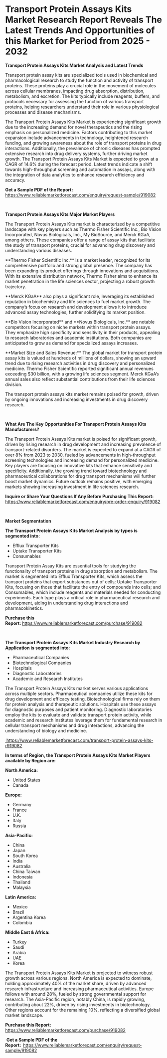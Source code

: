 <p><h1>Transport Protein Assays Kits Market Research Report Reveals The Latest Trends And Opportunities of this Market for Period from 2025 - 2032</h1></p><p><strong>Transport Protein Assays Kits Market Analysis and Latest Trends</strong></p>
<p><p>Transport protein assay kits are specialized tools used in biochemical and pharmacological research to study the function and activity of transport proteins. These proteins play a crucial role in the movement of molecules across cellular membranes, impacting drug absorption, distribution, metabolism, and excretion. The kits typically include reagents, buffers, and protocols necessary for assessing the function of various transport proteins, helping researchers understand their role in various physiological processes and disease mechanisms.</p><p>The Transport Protein Assays Kits Market is experiencing significant growth due to the increasing demand for novel therapeutics and the rising emphasis on personalized medicine. Factors contributing to this market expansion include advancements in technology, heightened research funding, and growing awareness about the role of transport proteins in drug interactions. Additionally, the prevalence of chronic diseases has prompted extensive research into drug delivery systems, further driving market growth. The Transport Protein Assays Kits Market is expected to grow at a CAGR of 14.6% during the forecast period. Latest trends indicate a shift towards high-throughput screening and automation in assays, along with the integration of data analytics to enhance research efficiency and accuracy.</p></p>
<p><strong>Get a Sample PDF of the Report:&nbsp;</strong> <a href="https://www.reliablemarketforecast.com/enquiry/request-sample/919082?utm_campaign=3118&utm_medium=2&utm_source=Github&utm_content=ia&utm_term=18042025&utm_id=transport-protein-assays-kits">https://www.reliablemarketforecast.com/enquiry/request-sample/919082</a></p>
<p>&nbsp;</p>
<p><strong>Transport Protein Assays Kits Major Market Players</strong></p>
<p><p>The Transport Protein Assays Kits market is characterized by a competitive landscape with key players such as Thermo Fisher Scientific Inc., Bio Vision Incorporated, Novus Biologicals, Inc., My BioSource, and Merck KGaA, among others. These companies offer a range of assay kits that facilitate the study of transport proteins, crucial for advancing drug discovery and understanding various diseases.</p><p>**Thermo Fisher Scientific Inc.** is a market leader, recognized for its comprehensive portfolio and strong global presence. The company has been expanding its product offerings through innovations and acquisitions. With its extensive distribution network, Thermo Fisher aims to enhance its market penetration in the life sciences sector, projecting a robust growth trajectory.</p><p>**Merck KGaA** also plays a significant role, leveraging its established reputation in biochemistry and life sciences to fuel market growth. The company’s focus on research and development allows it to introduce advanced assay technologies, further solidifying its market position. </p><p>**Bio Vision Incorporated** and **Novus Biologicals, Inc.** are notable competitors focusing on niche markets within transport protein assays. They emphasize high specificity and sensitivity in their products, appealing to research laboratories and academic institutions. Both companies are anticipated to grow as demand for specialized assays increases.</p><p>**Market Size and Sales Revenue:** The global market for transport protein assay kits is valued at hundreds of millions of dollars, showing an upward trend due to rising research activities in drug discovery and personalized medicine. Thermo Fisher Scientific reported significant annual revenues exceeding $30 billion, with a growing life sciences segment. Merck KGaA’s annual sales also reflect substantial contributions from their life sciences division.</p><p>The transport protein assays kits market remains poised for growth, driven by ongoing innovations and increasing investments in drug discovery research.</p></p>
<p>&nbsp;</p>
<p><strong>What Are The Key Opportunities For Transport Protein Assays Kits Manufacturers?</strong></p>
<p><p>The Transport Protein Assays Kits market is poised for significant growth, driven by rising research in drug development and increasing prevalence of transport-related disorders. The market is expected to expand at a CAGR of over 8% from 2023 to 2030, fueled by advancements in high-throughput screening technologies and increasing demand for personalized medicine. Key players are focusing on innovative kits that enhance sensitivity and specificity. Additionally, the growing trend toward biotechnology and pharmaceutical collaborations for drug transport mechanisms will further boost market dynamics. Future outlook remains positive, with emerging markets showing increasing investment in life sciences research.</p></p>
<p><strong>Inquire or Share Your Questions If Any Before Purchasing This Report:</strong> <a href="https://www.reliablemarketforecast.com/enquiry/pre-order-enquiry/919082?utm_campaign=3118&utm_medium=2&utm_source=Github&utm_content=ia&utm_term=18042025&utm_id=transport-protein-assays-kits">https://www.reliablemarketforecast.com/enquiry/pre-order-enquiry/919082</a></p>
<p>&nbsp;</p>
<p><strong>Market Segmentation</strong></p>
<p><strong>The Transport Protein Assays Kits Market Analysis by types is segmented into:</strong></p>
<p><ul><li>Efflux Transporter Kits</li><li>Uptake Transporter Kits</li><li>Consumables</li></ul></p>
<p><p>Transport Protein Assay Kits are essential tools for studying the functionality of transport proteins in drug absorption and metabolism. The market is segmented into Efflux Transporter Kits, which assess the transport proteins that export substances out of cells; Uptake Transporter Kits, focusing on those that facilitate the entry of compounds into cells; and Consumables, which include reagents and materials needed for conducting experiments. Each type plays a critical role in pharmaceutical research and development, aiding in understanding drug interactions and pharmacokinetics.</p></p>
<p><strong>Purchase this Report:&nbsp;</strong><a href="https://www.reliablemarketforecast.com/purchase/919082?utm_campaign=3118&utm_medium=2&utm_source=Github&utm_content=ia&utm_term=18042025&utm_id=transport-protein-assays-kits">https://www.reliablemarketforecast.com/purchase/919082</a></p>
<p>&nbsp;</p>
<p><strong>The Transport Protein Assays Kits Market Industry Research by Application is segmented into:</strong></p>
<p><ul><li>Pharmaceutical Companies</li><li>Biotechnological Companies</li><li>Hospitals</li><li>Diagnostic Laboratories</li><li>Academic and Research Institutes</li></ul></p>
<p><p>The Transport Protein Assays Kits market serves various applications across multiple sectors. Pharmaceutical companies utilize these kits for drug development and efficacy testing. Biotechnological firms rely on them for protein analysis and therapeutic solutions. Hospitals use these assays for diagnostic purposes and patient monitoring. Diagnostic laboratories employ the kits to evaluate and validate transport protein activity, while academic and research institutes leverage them for fundamental research in cellular transport mechanisms and drug interactions, advancing the understanding of biology and medicine.</p></p>
<p><a href="https://www.reliablemarketforecast.com/transport-protein-assays-kits-r919082?utm_campaign=3118&utm_medium=2&utm_source=Github&utm_content=ia&utm_term=18042025&utm_id=transport-protein-assays-kits">&nbsp;https://www.reliablemarketforecast.com/transport-protein-assays-kits-r919082</a></p>
<p><strong>In terms of Region, the Transport Protein Assays Kits Market Players available by Region are:</strong></p>
<p>
    <p> <strong> North America: </strong>
        <ul>
            <li>United States</li>
            <li>Canada</li>
        </ul>
        </p> 
    <p> <strong> Europe: </strong>
        <ul>
            <li>Germany</li>
            <li>France</li>
            <li>U.K.</li>
            <li>Italy</li>
            <li>Russia</li>
        </ul>
        </p> 
    <p> <strong> Asia-Pacific: </strong>
        <ul>
            <li>China</li>
            <li>Japan</li>
            <li>South Korea</li>
            <li>India</li>
            <li>Australia</li>
            <li>China Taiwan</li>
            <li>Indonesia</li>
            <li>Thailand</li>
            <li>Malaysia</li>
        </ul>
        </p> 
    <p> <strong> Latin America: </strong>
        <ul>
            <li>Mexico</li>
            <li>Brazil</li>
            <li>Argentina Korea</li>
            <li>Colombia</li>
        </ul>
        </p> 
    <p> <strong> Middle East & Africa: </strong>
        <ul>
            <li>Turkey</li>
            <li>Saudi</li>
            <li>Arabia</li>
            <li>UAE</li>
            <li>Korea</li>
        </ul>
    </p>
    </p>
<p><p>The Transport Protein Assays Kits Market is projected to witness robust growth across various regions. North America is expected to dominate, holding approximately 40% of the market share, driven by advanced research infrastructure and increasing pharmaceutical activities. Europe follows with around 28%, fueled by strong governmental support for research. The Asia-Pacific region, notably China, is rapidly growing, contributing about 22%, driven by rising investments in biotechnology. Other regions account for the remaining 10%, reflecting a diversified global market landscape.</p></p>
<p><strong>Purchase this Report: </strong><a href="https://www.reliablemarketforecast.com/purchase/919082?utm_campaign=3118&utm_medium=2&utm_source=Github&utm_content=ia&utm_term=18042025&utm_id=transport-protein-assays-kits">https://www.reliablemarketforecast.com/purchase/919082</a></p>
<p>&nbsp;<strong>Get a Sample PDF of the Report:&nbsp;&nbsp;</strong><a href="https://www.reliablemarketforecast.com/enquiry/request-sample/919082?utm_campaign=3118&utm_medium=2&utm_source=Github&utm_content=ia&utm_term=18042025&utm_id=transport-protein-assays-kits">https://www.reliablemarketforecast.com/enquiry/request-sample/919082</a></p>
<p><strong></strong></p>
<p><p></p><p></p><p></p></p>